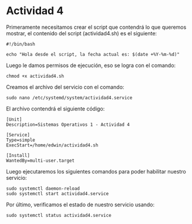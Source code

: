 # Actividad 4

Primeramente necesitamos crear el script que contendrá lo que queremos mostrar, el contenido del script (actividad4.sh) es el siguiente:

    #!/bin/bash

    echo "Hola desde el script, la fecha actual es: $(date +%Y-%m-%d)"

Luego le damos permisos de ejecución, eso se logra con el comando:

    chmod +x actividad4.sh

Creamos el archivo del servicio con el comando:

    sudo nano /etc/systemd/system/actividad4.service

El archivo contendrá el siguiente código:

    [Unit]
    Description=Sistemas Operativos 1 - Actividad 4 

    [Service]
    Type=simple
    ExecStart=/home/edwin/actividad4.sh

    [Install]
    WantedBy=multi-user.target  

Luego ejecutaremos los siguientes comandos para poder habilitar nuestro servicio:

    sudo systemctl daemon-reload   
    sudo systemctl start actividad4.service   

Por último, verificamos el estado de nuestro servicio usando:

    sudo systemctl status actividad4.service    